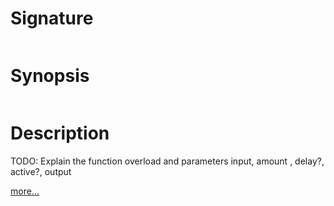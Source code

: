 # Signature
```vikid-signature
```

# Synopsis
```vikid-synopsis
```

# Description
TODO: Explain the function overload and parameters input, amount , delay?, active?, output

[more...](http://reactivex.io/documentation/operators/buffer.html)